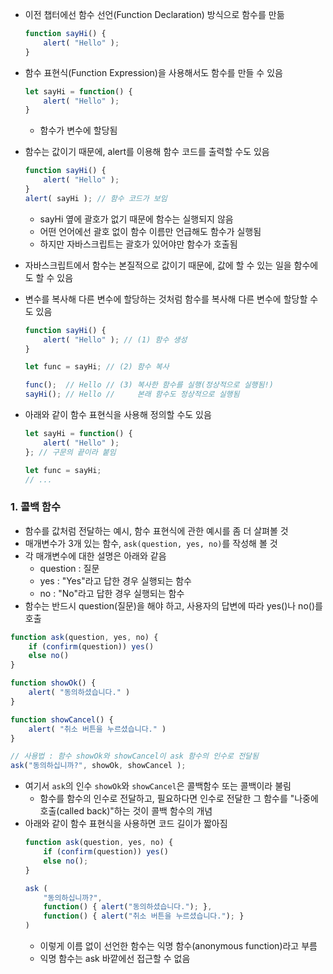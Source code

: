 - 이전 챕터에선 함수 선언(Function Declaration) 방식으로 함수를 만듦
    ``` javascript
    function sayHi() {
        alert( "Hello" );
    }
    ```
- 함수 표현식(Function Expression)을 사용해서도 함수를 만들 수 있음
    ``` javascript
    let sayHi = function() {
        alert( "Hello" );
    }
    ```
    - 함수가 변수에 할당됨
- 함수는 값이기 때문에, alert를 이용해 함수 코드를 출력할 수도 있음
    ``` javascript
    function sayHi() {
        alert( "Hello" );
    }
    alert( sayHi ); // 함수 코드가 보임
    ```
    - sayHi 옆에 괄호가 없기 때문에 함수는 실행되지 않음
    - 어떤 언어에선 괄호 없이 함수 이름만 언급해도 함수가 실행됨
    - 하지만 자바스크립트는 괄호가 있어야만 함수가 호출됨

- 자바스크립트에서 함수는 본질적으로 값이기 때문에, 값에 할 수 있는 일을 함수에도 할 수 있음
- 변수를 복사해 다른 변수에 할당하는 것처럼 함수를 복사해 다른 변수에 할당할 수도 있음
    ``` javascript
    function sayHi() {
        alert( "Hello" ); // (1) 함수 생성
    }

    let func = sayHi; // (2) 함수 복사

    func();  // Hello // (3) 복사한 함수를 실행(정상적으로 실행됨!)
    sayHi(); // Hello //     본래 함수도 정상적으로 실행됨
    ```
- 아래와 같이 함수 표현식을 사용해 정의할 수도 있음
    ``` javascript
    let sayHi = function() {
        alert( "Hello" );
    }; // 구문의 끝이라 붙임

    let func = sayHi;
    // ...
    ```

### 1. 콜백 함수
- 함수를 값처럼 전달하는 예시, 함수 표현식에 관한 예시를 좀 더 살펴볼 것
- 매개변수가 3개 있는 함수, `ask(question, yes, no)`를 작성해 볼 것
- 각 매개변수에 대한 설명은 아래와 같음
    - question : 질문
    - yes : "Yes"라고 답한 경우 실행되는 함수
    - no : "No"라고 답한 경우 실행되는 함수
- 함수는 반드시 question(질문)을 해야 하고, 사용자의 답변에 따라 yes()나 no()를 호출
``` javascript
function ask(question, yes, no) {
    if (confirm(question)) yes()
    else no()
}

function showOk() {
    alert( "동의하셨습니다." )
}

function showCancel() {
    alert( "취소 버튼을 누르셨습니다." )
}

// 사용법 : 함수 showOk와 showCancel이 ask 함수의 인수로 전달됨
ask("동의하십니까?", showOk, showCancel );
```
- 여기서 `ask`의 인수 `showOk`와 `showCancel`은 콜백함수 또는 콜백이라 불림
    - 함수를 함수의 인수로 전달하고, 필요하다면 인수로 전달한 그 함수를 "나중에 호출(called back)"하는 것이 콜백 함수의 개념
- 아래와 같이 함수 표현식을 사용하면 코드 길이가 짧아짐
    ``` javascript
    function ask(question, yes, no) {
        if (confirm(question)) yes()
        else no();
    }

    ask (
        "동의하십니까?",
        function() { alert("동의하셨습니다."); },
        function() { alert("취소 버튼을 누르셨습니다."); }
    )
    ```
    - 이렇게 이름 없이 선언한 함수는 익명 함수(anonymous function)라고 부름
    - 익명 함수는 ask 바깥에선 접근할 수 없음